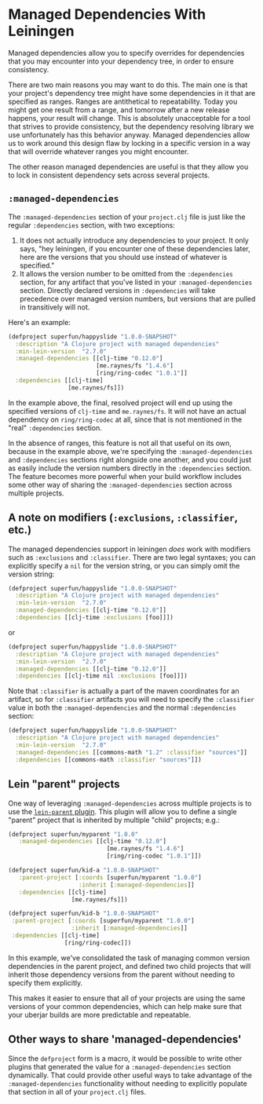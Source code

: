 # Managed Dependencies With Leiningen

Managed dependencies allow you to specify overrides for dependencies that you
may encounter into your dependency tree, in order to ensure consistency.

There are two main reasons you may want to do this. The main one is that your
project's dependency tree might have some dependencies in it that are specified
as ranges. Ranges are antithetical to repeatability. Today you might get one
result from a range, and tomorrow after a new release happens, your result will
change. This is absolutely unacceptable for a tool that strives to provide
consistency, but the dependency resolving library we use unfortunately has this
behavior anyway. Managed dependencies allow us to work around this design flaw
by locking in a specific version in a way that will override whatever ranges
you might encounter.

The other reason managed dependencies are useful is that they allow you to lock
in consistent dependency sets across several projects.

## `:managed-dependencies`

The `:managed-dependencies` section of your `project.clj` file is just like the
regular `:dependencies` section, with two exceptions:

1. It does not actually introduce any dependencies to your project.  It only says,
  "hey leiningen, if you encounter one of these dependencies later, here are the
  versions that you should use instead of whatever is specified."
2. It allows the version number to be omitted from the `:dependencies` section,
  for any artifact that you've listed in your `:managed-dependencies` section.
  Directly declared versions in `:dependencies` will take precedence over
  managed version numbers, but versions that are pulled in transitively will not.

Here's an example:

```clj
(defproject superfun/happyslide "1.0.0-SNAPSHOT"
  :description "A Clojure project with managed dependencies"
  :min-lein-version  "2.7.0"
  :managed-dependencies [[clj-time "0.12.0"]
                         [me.raynes/fs "1.4.6"]
                         [ring/ring-codec "1.0.1"]]
  :dependencies [[clj-time]
                 [me.raynes/fs]])
```

In the example above, the final, resolved project will end up using the specified
 versions of `clj-time` and `me.raynes/fs`.  It will not have an actual dependency
 on `ring/ring-codec` at all, since that is not mentioned in the "real" `:dependencies`
 section.

In the absence of ranges, this feature is not all that useful on its own,
because in the example above, we're specifying the `:managed-dependencies` and
`:dependencies` sections right alongside one another, and you could just as
easily include the version numbers directly in the `:dependencies` section.
The feature becomes more powerful when your build workflow includes some other
way of sharing the `:managed-dependencies` section across multiple projects.

## A note on modifiers (`:exclusions`, `:classifier`, etc.)

The managed dependencies support in leiningen *does* work with modifiers such as
`:exclusions` and `:classifier`.  There are two legal syntaxes; you can explicitly
specify a `nil` for the version string, or you can simply omit the version string:

```clj
(defproject superfun/happyslide "1.0.0-SNAPSHOT"
  :description "A Clojure project with managed dependencies"
  :min-lein-version  "2.7.0"
  :managed-dependencies [[clj-time "0.12.0"]]
  :dependencies [[clj-time :exclusions [foo]]])
```

or

```clj
(defproject superfun/happyslide "1.0.0-SNAPSHOT"
  :description "A Clojure project with managed dependencies"
  :min-lein-version  "2.7.0"
  :managed-dependencies [[clj-time "0.12.0"]]
  :dependencies [[clj-time nil :exclusions [foo]]])
```

Note that `:classifier` is actually a part of the maven coordinates for an
artifact, so for `:classifier` artifacts you will need to specify the `:classifier`
value in both the `:managed-dependencies` and the normal `:dependencies` section:


```clj
(defproject superfun/happyslide "1.0.0-SNAPSHOT"
  :description "A Clojure project with managed dependencies"
  :min-lein-version  "2.7.0"
  :managed-dependencies [[commons-math "1.2" :classifier "sources"]]
  :dependencies [[commons-math :classifier "sources"]])
```

## Lein "parent" projects

One way of leveraging `:managed-dependencies` across multiple projects is to use
the [`lein-parent` plugin](https://github.com/achin/lein-parent).  This plugin
will allow you to define a single "parent" project that is inherited by multiple
"child" projects; e.g.:

```clj
(defproject superfun/myparent "1.0.0"
   :managed-dependencies [[clj-time "0.12.0"]
                            [me.raynes/fs "1.4.6"]
                            [ring/ring-codec "1.0.1"]])

(defproject superfun/kid-a "1.0.0-SNAPSHOT"
   :parent-project [:coords [superfun/myparent "1.0.0"]
                    :inherit [:managed-dependencies]]
   :dependencies [[clj-time]
                  [me.raynes/fs]])

(defproject superfun/kid-b "1.0.0-SNAPSHOT"
 :parent-project [:coords [superfun/myparent "1.0.0"]
                  :inherit [:managed-dependencies]]
 :dependencies [[clj-time]
                [ring/ring-codec]])
```

In this example, we've consolidated the task of managing common version dependencies
in the parent project, and defined two child projects that will inherit those
dependency versions from the parent without needing to specify them explicitly.

This makes it easier to ensure that all of your projects are using the same versions
of your common dependencies, which can help make sure that your uberjar builds are
more predictable and repeatable.

## Other ways to share 'managed-dependencies'

Since the `defproject` form is a macro, it would be possible to write other plugins
that generated the value for a `:managed-dependencies` section dynamically.  That
could provide other useful ways to take advantage of the `:managed-dependencies`
functionality without needing to explicitly populate that section in all of your
`project.clj` files.
